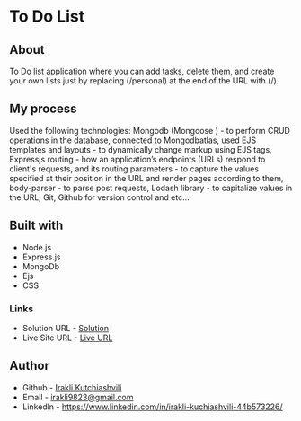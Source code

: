 # To Do List


## About

To Do list application where you can add tasks, delete them, and create your own lists just by replacing (/personal)
at the end of the URL with (/<yourkeyword>).


## My process

Used the following technologies: Mongodb (Mongoose ) - to perform CRUD operations in the database, connected to Mongodbatlas,
used EJS templates and layouts - to dynamically change markup using EJS tags, Expressjs routing - how an application’s endpoints (URLs)
respond to client's requests, and its routing parameters - to capture the values specified at their position in the URL and render pages according to them,
body-parser - to parse post requests, Lodash library - to capitalize values in the URL, Git, Github for version control and etc...

## Built with

* Node.js
* Express.js
* MongoDb
* Ejs
* CSS

### Links

* Solution URL - [Solution](https://github.com/iraklikutchiashvili/Node-ToDoList)
* Live Site URL - [Live URL](https://lively-pig-dungarees.cyclic.app/Personal)

## Author

* Github - [Irakli Kutchiashvili](https://github.com/iraklikutchiashvili)
* Email - irakli9823@gmail.com
* Linkedln - https://www.linkedin.com/in/irakli-kuchiashvili-44b573226/


